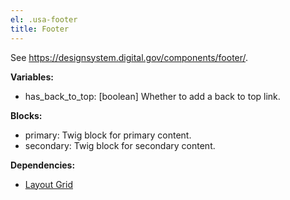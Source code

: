 ```yaml
---
el: .usa-footer
title: Footer
---
```

See https://designsystem.digital.gov/components/footer/.

__Variables:__
* has_back_to_top: [boolean] Whether to add a back to top link.

__Blocks:__
* primary: Twig block for primary content.
* secondary: Twig block for secondary content.

__Dependencies:__
* [Layout Grid](../../04-layouts/grid/grid.md)
